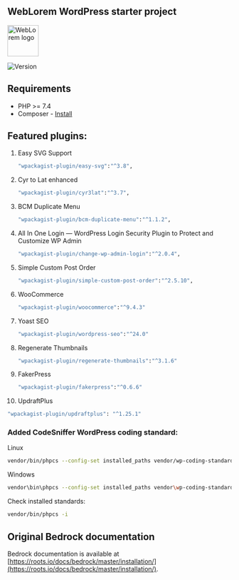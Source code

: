 ## WebLorem WordPress starter project

<p>
  <img alt="WebLorem logo" src="https://weblorem.com/app/uploads/2022/04/logo.svg" height="70">
</p>

<p>
    <img src="https://img.shields.io/badge/theme-v2.2-informational" alt="Version">
</p>

## Requirements

- PHP >= 7.4
- Composer - [Install](https://getcomposer.org/doc/00-intro.md#installation-linux-unix-osx)

## Featured plugins:

1. Easy SVG Support
   ```sh
   "wpackagist-plugin/easy-svg":"^3.8",
   ```
2. Cyr to Lat enhanced
   ```sh 
   "wpackagist-plugin/cyr3lat":"^3.7",
   ```
3. BCM Duplicate Menu
   ```sh 
   "wpackagist-plugin/bcm-duplicate-menu":"^1.1.2",
   ```
4. All In One Login — WordPress Login Security Plugin to Protect and Customize WP Admin
   ```sh 
   "wpackagist-plugin/change-wp-admin-login":"^2.0.4",
   ```
5. Simple Custom Post Order
   ```sh 
   "wpackagist-plugin/simple-custom-post-order":"^2.5.10",
   ```
6. WooCommerce
   ```sh 
   "wpackagist-plugin/woocommerce":"^9.4.3"
   ```
7. Yoast SEO
   ```sh 
   "wpackagist-plugin/wordpress-seo":"^24.0"
   ```
8. Regenerate Thumbnails
   ```sh 
   "wpackagist-plugin/regenerate-thumbnails":"^3.1.6"
   ```
9. FakerPress
   ```sh 
   "wpackagist-plugin/fakerpress":"^0.6.6"
   ```
10. UpdraftPlus
   ```sh 
   "wpackagist-plugin/updraftplus": "^1.25.1"
   ```

### Added CodeSniffer WordPress coding standard:
   Linux
   ```sh 
   vendor/bin/phpcs --config-set installed_paths vendor/wp-coding-standards/wpcs
   ```
   Windows 
   ```sh
   vendor\bin\phpcs --config-set installed_paths vendor\wp-coding-standards\wpcs
   ```
   Check installed standards: 
   ```sh
   vendor/bin/phpcs -i
   ```

## Original Bedrock documentation

Bedrock documentation is available at [https://roots.io/docs/bedrock/master/installation/](https://roots.io/docs/bedrock/master/installation/).
